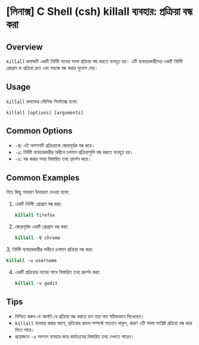 # [লিনাক্স] C Shell (csh) killall ব্যবহার: প্রক্রিয়া বন্ধ করা

## Overview
`killall` কমান্ডটি একটি নির্দিষ্ট নামের সমস্ত প্রক্রিয়া বন্ধ করতে ব্যবহৃত হয়। এটি ব্যবহারকারীদের একটি নির্দিষ্ট প্রোগ্রাম বা প্রক্রিয়া দ্রুত এবং সহজে বন্ধ করার সুযোগ দেয়।

## Usage
`killall` কমান্ডের মৌলিক সিনট্যাক্স হলো:

```
killall [options] [arguments]
```

## Common Options
- `-9`: এই অপশনটি প্রক্রিয়াকে জোরপূর্বক বন্ধ করে।
- `-u`: নির্দিষ্ট ব্যবহারকারীর অধীনে চলমান প্রক্রিয়াগুলি বন্ধ করতে ব্যবহৃত হয়।
- `-v`: বন্ধ করার সময় বিস্তারিত তথ্য প্রদর্শন করে।

## Common Examples
নিচে কিছু সাধারণ উদাহরণ দেওয়া হলো:

1. একটি নির্দিষ্ট প্রোগ্রাম বন্ধ করা:
   ```csh
   killall firefox
   ```

2. জোরপূর্বক একটি প্রোগ্রাম বন্ধ করা:
   ```csh
   killall -9 chrome
   ```

3, নির্দিষ্ট ব্যবহারকারীর অধীনে চলমান প্রক্রিয়া বন্ধ করা:
   ```csh
   killall -u username
   ```

4. একটি প্রক্রিয়ার নামের সাথে বিস্তারিত তথ্য প্রদর্শন করা:
   ```csh
   killall -v gedit
   ```

## Tips
- নিশ্চিত করুন যে আপনি যে প্রক্রিয়া বন্ধ করতে চান তার নাম সঠিকভাবে লিখেছেন।
- `killall` ব্যবহার করার আগে, প্রক্রিয়ার প্রভাব সম্পর্কে সচেতন থাকুন, কারণ এটি সমস্ত সংশ্লিষ্ট প্রক্রিয়া বন্ধ করে দিতে পারে।
- প্রয়োজনে `-v` অপশন ব্যবহার করে কার্যক্রমের বিস্তারিত তথ্য দেখতে পারেন।